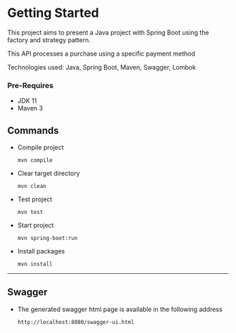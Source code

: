 # Getting Started

This project aims to present a Java project with Spring Boot using the factory and strategy pattern.

This API processes a purchase using a specific payment method

Technologies used: Java, Spring Boot, Maven, Swagger, Lombok

### Pre-Requires

- JDK 11
- Maven 3

## Commands

- Compile project

  `mvn compile`

- Clear target directory

  `mvn clean`

- Test project

  `mvn test`

- Start project

  `mvn spring-boot:run`

- Install packages

  `mvn install`

---

## Swagger

- The generated swagger html page is available in the following address

  `http://localhost:8080/swagger-ui.html`
